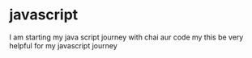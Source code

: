 # javascript
I am starting my java script journey with chai aur code
my this be very helpful for my javascript journey
